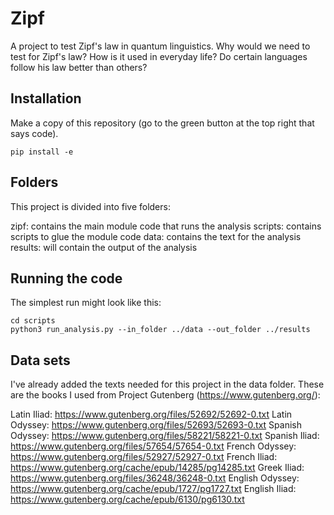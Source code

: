# Zipf
A project to test Zipf's law in quantum linguistics. Why would we need to test for Zipf's law? How is it used in everyday life? Do certain languages follow his law better than others?


## Installation
Make a copy of this repository (go to the green button at the top right that says code). 

```
pip install -e
```
## Folders
This project is divided into five folders:

zipf: contains the main module code that runs the analysis
scripts: contains scripts to glue the module code
data: contains the text for the analysis
results: will contain the output of the analysis


## Running the code

The simplest run might look like this:

```
cd scripts
python3 run_analysis.py --in_folder ../data --out_folder ../results
```
## Data sets
I've already added the texts needed for this project in the data folder. These are the books I used from Project Gutenberg (https://www.gutenberg.org/):

Latin Iliad: https://www.gutenberg.org/files/52692/52692-0.txt
Latin Odyssey: https://www.gutenberg.org/files/52693/52693-0.txt
Spanish Odyssey: https://www.gutenberg.org/files/58221/58221-0.txt
Spanish Iliad: https://www.gutenberg.org/files/57654/57654-0.txt
French Odyssey: https://www.gutenberg.org/files/52927/52927-0.txt
French Iliad: https://www.gutenberg.org/cache/epub/14285/pg14285.txt
Greek Iliad: https://www.gutenberg.org/files/36248/36248-0.txt
English Odyssey: https://www.gutenberg.org/cache/epub/1727/pg1727.txt
English Iliad: https://www.gutenberg.org/cache/epub/6130/pg6130.txt
